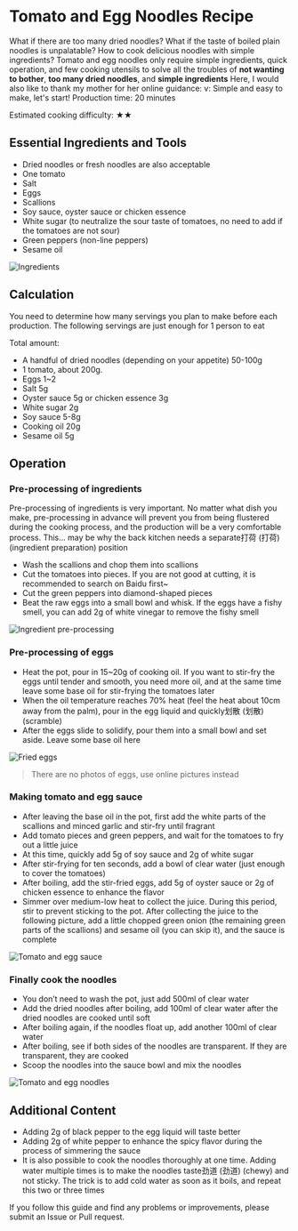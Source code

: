 # Tomato and Egg Noodles Recipe

What if there are too many dried noodles? What if the taste of boiled plain noodles is unpalatable? How to cook delicious noodles with simple ingredients?
Tomato and egg noodles only require simple ingredients, quick operation, and few cooking utensils to solve all the troubles of **not wanting to bother**, **too many dried noodles**, and **simple ingredients**
Here, I would also like to thank my mother for her online guidance: v:
Simple and easy to make, let's start!
Production time: 20 minutes

Estimated cooking difficulty: ★★

## Essential Ingredients and Tools

- Dried noodles or fresh noodles are also acceptable
- One tomato
- Salt
- Eggs
- Scallions
- Soy sauce, oyster sauce or chicken essence
- White sugar (to neutralize the sour taste of tomatoes, no need to add if the tomatoes are not sour)
- Green peppers (non-line peppers)
- Sesame oil

![Ingredients](./food.jpg)

## Calculation

You need to determine how many servings you plan to make before each production. The following servings are just enough for 1 person to eat

Total amount:

- A handful of dried noodles (depending on your appetite) 50-100g
- 1 tomato, about 200g.
- Eggs 1~2
- Salt 5g
- Oyster sauce 5g or chicken essence 3g
- White sugar 2g
- Soy sauce 5-8g
- Cooking oil 20g
- Sesame oil 5g

## Operation

### Pre-processing of ingredients

Pre-processing of ingredients is very important. No matter what dish you make, pre-processing in advance will prevent you from being flustered during the cooking process, and the production will be a very comfortable process. This... may be why the back kitchen needs a separate打荷 (打荷) (ingredient preparation) position

- Wash the scallions and chop them into scallions
- Cut the tomatoes into pieces. If you are not good at cutting, it is recommended to search on Baidu first~
- Cut the green peppers into diamond-shaped pieces
- Beat the raw eggs into a small bowl and whisk. If the eggs have a fishy smell, you can add 2g of white vinegar to remove the fishy smell

![Ingredient pre-processing](./pretreatFood.jpg)

### Pre-processing of eggs

- Heat the pot, pour in 15~20g of cooking oil. If you want to stir-fry the eggs until tender and smooth, you need more oil, and at the same time leave some base oil for stir-frying the tomatoes later
- When the oil temperature reaches 70% heat (feel the heat about 10cm away from the palm), pour in the egg liquid and quickly划散 (划散) (scramble)
- After the eggs slide to solidify, pour them into a small bowl and set aside. Leave some base oil here

![Fried eggs](./fryEgg.jpg)
> There are no photos of eggs, use online pictures instead

### Making tomato and egg sauce

- After leaving the base oil in the pot, first add the white parts of the scallions and minced garlic and stir-fry until fragrant
- Add tomato pieces and green peppers, and wait for the tomatoes to fry out a little juice
- At this time, quickly add 5g of soy sauce and 2g of white sugar
- After stir-frying for ten seconds, add a bowl of clear water (just enough to cover the tomatoes)
- After boiling, add the stir-fried eggs, add 5g of oyster sauce or 2g of chicken essence to enhance the flavor
- Simmer over medium-low heat to collect the juice. During this period, stir to prevent sticking to the pot. After collecting the juice to the following picture, add a little chopped green onion (the remaining green parts of the scallions) and sesame oil (you can skip it), and the sauce is complete

![Tomato and egg sauce](./tomato.jpg)

### Finally cook the noodles

- You don’t need to wash the pot, just add 500ml of clear water
- Add the dried noodles after boiling, add 100ml of clear water after the dried noodles are cooked until soft
- After boiling again, if the noodles float up, add another 100ml of clear water
- After boiling, see if both sides of the noodles are transparent. If they are transparent, they are cooked
- Scoop the noodles into the sauce bowl and mix the noodles

![Tomato and egg noodles](./tomatoNoodle.jpg)

## Additional Content

- Adding 2g of black pepper to the egg liquid will taste better
- Adding 2g of white pepper to enhance the spicy flavor during the process of simmering the sauce
- It is also possible to cook the noodles thoroughly at one time. Adding water multiple times is to make the noodles taste劲道 (劲道) (chewy) and not sticky. The trick is to add cold water as soon as it boils, and repeat this two or three times

If you follow this guide and find any problems or improvements, please submit an Issue or Pull request.
